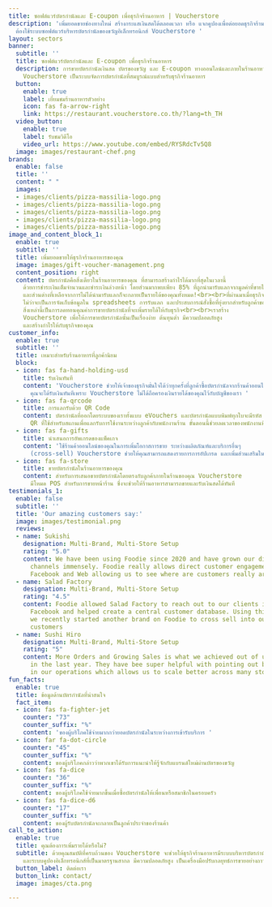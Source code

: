 ```yaml
---
title: ซอฟต์แวร์บัตรกำนัลและ E-coupon เพื่อธุรกิจร้านอาหาร | Voucherstore
description: 'เพิ่มยอดขายช่องทางใหม่ สร้างกระแสเงินสดได้ตลอดเวลา หรือ แจกคูปองเพื่อต่อยอดธุรกิจร้านอาหารของคุณ
  ต้องใช้ระบบซอฟต์แวร์บริหารบัตรกำนัลของขวัญอิเล็กทรอนิกส์ Voucherstore '
layout: sectors
banner:
  subtitle: ''
  title: ซอฟต์แวร์บัตรกำนัลและ E-coupon เพื่อธุรกิจร้านอาหาร
  description: การขายบัตรกำนัลเงินสด บัตรของขวัญ และ E-coupon ทางออนไลน์และภายในร้านอาหาร
    Voucherstore เป็นระบบจัดการบัตรกำนัลที่สมบูรณ์แบบสำหรับธุรกิจร้านอาหาร
  button:
    enable: true
    label: เยี่ยมชมร้านอาหารตัวอย่าง
    icon: fas fa-arrow-right
    link: https://restaurant.voucherstore.co.th/?lang=th_TH
  video_button:
    enable: true
    label: รับชมวิดีโอ
    video_url: https://www.youtube.com/embed/RYSRdcTv5Q8
  image: images/restaurant-chef.png
brands:
  enable: false
  title: ''
  content: " "
  images:
  - images/clients/pizza-massilia-logo.png
  - images/clients/pizza-massilia-logo.png
  - images/clients/pizza-massilia-logo.png
  - images/clients/pizza-massilia-logo.png
  - images/clients/pizza-massilia-logo.png
image_and_content_block_1:
  enable: true
  subtitle: ''
  title: เพิ่มยอดขายให้ธุรกิจร้านอาหารของคุณ
  image: images/gift-voucher-management.png
  content_position: right
  content: บัตรกำนัลคือสิ่งเดียวในร้านอาหารของคุณ ที่สามารถสร้างกำไรได้มากที่สุดในเวลานี้
    ด้วยการชำระเงินเต็มจำนวนและชำระเงินล่วงหน้า โดยส่วนมากพบเพียง 85% ที่ถูกนำมารับแลกจากมูลค่าที่ขายไปทั้งหมด
    และส่วนต่างที่เหลือจากการไม่ได้นำมารับแลกก็จะกลายเป็นรายได้ของคุณทั้งหมด!<br><br>ที่ผ่านมาเมื่อธุรกิจต้องการขายบัตรกำนัลนั้นไม่ใช่เรื่องง่าย!
    ไม่ว่าจะเป็นการจัดเก็บข้อมูลใน spreadsheets การรับแลก และประสบการณ์สั่งซื้อที่ยุ่งยากสําหรับลูกค้าของคุณ
    สิ่งเหล่านี้เป็นการลดทอนคุณค่าการขายบัตรกำนัลที่จะเพิ่มรายได้ให้กับธุรกิจ<br><br>เราสร้าง
    Voucherstore เพื่อให้การขายบัตรกํานัลนั้นเป็นเรื่องง่าย ต้นทุนต่ำ มีความปลอดภัยสูง
    และสร้างกําไรให้กับธุรกิจของคุณ
customer_info:
  enable: true
  subtitle: ''
  title: เหมาะสำหรับร้านอาหารที่ลูกค้านิยม
  block:
  - icon: fas fa-hand-holding-usd
    title: รับเงินทันที
    content: 'Voucherstore ช่วยให้เจ้าของธุรกิจมั่นใจได้ว่าทุกครั้งที่ลูกค้าซื้อบัตรกำนัลจากร้านค้าออนไลน์ของคุณ
      คุณจะได้รับเงินทันทีเพราะ Voucherstore ไม่ได้ถือครองเงินรายได้ของคุณไว้กับบัญชีของเรา '
  - icon: fas fa-qrcode
    title: การแลกรับด้วย QR Code
    content: บัตรกำนัลที่ออกโดยระบบของเราทั้งแบบ eVouchers และบัตรกำนัลแบบพิมพ์ทุกใบจะมีรหัส
      QR ที่ใช้สำหรับสแกนเพื่อแลกรับการใช้งานระหว่างลูกค้ากับพนักงานร้าน ขั้นตอนนี้ช่วยลดเวลาของพนักงานที่กำลังยุ่งได้เป็นอย่างดี
  - icon: fas fa-gifts
    title: นำเสนอการอัพเกรดของแพ็คเกจ
    content: 'ใช้ร้านค้าออนไลน์ของคุณในการเพิ่มโอกาสการขาย ระหว่างผลิตภัณฑ์และบริการอื่นๆ
      (cross-sell) Voucherstore ช่วยให้คุณสามารถแสดงรายการการอัปเกรด และเพิ่มส่วนเสริมในรถเข็นได้อย่างดี '
  - icon: fas fa-store
    title: ขายบัตรกำนัลในร้านอาหารของคุณ
    content: สำหรับการเสนอขายบัตรกำนัลโดยตรงกับลูกค้าภายในร้านของคุณ Voucherstore
      มีโหมด POS สำหรับการขายหน้าร้าน ซึ่งจะช่วยให้ร้านอาหารสามารถขายและรับเงินสดได้ทันที
testimonials_1:
  enable: false
  subtitle: ''
  title: 'Our amazing customers say:'
  image: images/testimonial.png
  reviews:
  - name: Sukishi
    designation: Multi-Brand, Multi-Store Setup
    rating: "5.0"
    content: We have been using Foodie since 2020 and have grown our direct delivery
      channels immensely. Foodie really allows direct customer engagement across LINE,
      Facebook and Web allowing us to see where are customers really are.
  - name: Salad Factory
    designation: Multi-Brand, Multi-Store Setup
    rating: "4.5"
    content: Foodie allowed Salad Factory to reach out to our clients in LINE and
      Facebook and helped create a central customer database. Using this advantage,
      we recently started another brand on Foodie to cross sell into our existing
      customers
  - name: Sushi Hiro
    designation: Multi-Brand, Multi-Store Setup
    rating: "5"
    content: More Orders and Growing Sales is what we achieved out of using Foodie
      in the last year. They have bee super helpful with pointing out bottlenecks
      in our operations which allows us to scale better across many stores.
fun_facts:
  enable: true
  title: ข้อมูลด้านบัตรกำนัลที่น่าสนใจ
  fact_item:
  - icon: fas fa-fighter-jet
    counter: "73"
    counter_suffix: "%"
    content: 'ของผู้บริโภคใช้จ่ายมากกว่ายอดบัตรกำนัลในระหว่างการเข้ารับบริการ '
  - icon: far fa-dot-circle
    counter: "45"
    counter_suffix: "%"
    content: ของผู้บริโภคกล่าวว่าพวกเขาได้รับการแนะนำให้รู้จักกับแบรนด์ใหม่ผ่านบัตรของขวัญ
  - icon: fas fa-dice
    counter: "36"
    counter_suffix: "%"
    content: ของผู้บริโภคใช้จ่ายมากขึ้นเมื่อซื้อบัตรกำนัลให้เพื่อนหรือสมาชิกในครอบครัว
  - icon: fas fa-dice-d6
    counter: "17"
    counter_suffix: "%"
    content: ของผู้รับบัตรกำนัลจะกลายเป็นลูกค้าประจำของร้านค้า
call_to_action:
  enable: true
  title: คุณต้องการเพิ่มรายได้หรือไม่?
  subtitle: ด้วยคุณสมบัติที่ครบถ้วนของ Voucherstore จะช่วยให้ธุรกิจร้านอาหารมีระบบบริหารบัตรกำนัล
    และระบบคูปองอิเล็กทรอนิกส์ที่เป็นมาตรฐานสากล มีความปลอดภัยสูง เป็นเครื่องมือปรับกลยุทธ์การขายอย่างถาวร
  button_label: ติดต่อเรา
  button_link: contact/
  image: images/cta.png

---
```


